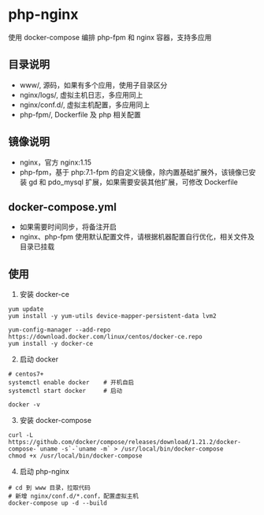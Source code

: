 # php-nginx
使用 docker-compose 编排 php-fpm 和 nginx 容器，支持多应用

## 目录说明
- www/, 源码，如果有多个应用，使用子目录区分
- nginx/logs/, 虚拟主机日志，多应用同上
- nginx/conf.d/, 虚拟主机配置，多应用同上
- php-fpm/, Dockerfile 及 php 相关配置

## 镜像说明
- nginx，官方 nginx:1.15
- php-fpm，基于 php:7.1-fpm 的自定义镜像，除内置基础扩展外，该镜像已安装 gd 和 pdo_mysql 扩展，如果需要安装其他扩展，可修改 Dockerfile

## docker-compose.yml
- 如果需要时间同步，将备注开启
- nginx、php-fpm 使用默认配置文件，请根据机器配置自行优化，相关文件及目录已挂载

## 使用
1. 安装 docker-ce
```shell
yum update
yum install -y yum-utils device-mapper-persistent-data lvm2

yum-config-manager --add-repo https://download.docker.com/linux/centos/docker-ce.repo
yum install -y docker-ce
```

2. 启动 docker
```shell
# centos7+
systemctl enable docker    # 开机自启
systemctl start docker     # 启动

docker -v
```

3. 安装 docker-compose
```shell
curl -L https://github.com/docker/compose/releases/download/1.21.2/docker-compose-`uname -s`-`uname -m` > /usr/local/bin/docker-compose
chmod +x /usr/local/bin/docker-compose
```

4. 启动 php-nginx
```shell
# cd 到 www 目录，拉取代码
# 新增 nginx/conf.d/*.conf，配置虚拟主机
docker-compose up -d --build
```
